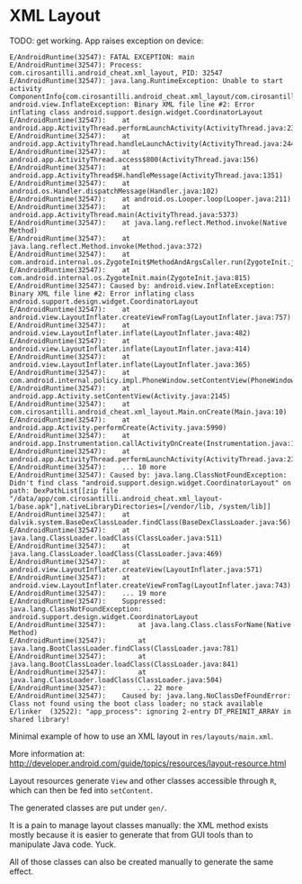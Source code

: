 # XML Layout

TODO: get working. App raises exception on device:

    E/AndroidRuntime(32547): FATAL EXCEPTION: main
    E/AndroidRuntime(32547): Process: com.cirosantilli.android_cheat.xml_layout, PID: 32547
    E/AndroidRuntime(32547): java.lang.RuntimeException: Unable to start activity ComponentInfo{com.cirosantilli.android_cheat.xml_layout/com.cirosantilli.android_cheat.xml_layout.Main}: android.view.InflateException: Binary XML file line #2: Error inflating class android.support.design.widget.CoordinatorLayout
    E/AndroidRuntime(32547): 	at android.app.ActivityThread.performLaunchActivity(ActivityThread.java:2379)
    E/AndroidRuntime(32547): 	at android.app.ActivityThread.handleLaunchActivity(ActivityThread.java:2442)
    E/AndroidRuntime(32547): 	at android.app.ActivityThread.access$800(ActivityThread.java:156)
    E/AndroidRuntime(32547): 	at android.app.ActivityThread$H.handleMessage(ActivityThread.java:1351)
    E/AndroidRuntime(32547): 	at android.os.Handler.dispatchMessage(Handler.java:102)
    E/AndroidRuntime(32547): 	at android.os.Looper.loop(Looper.java:211)
    E/AndroidRuntime(32547): 	at android.app.ActivityThread.main(ActivityThread.java:5373)
    E/AndroidRuntime(32547): 	at java.lang.reflect.Method.invoke(Native Method)
    E/AndroidRuntime(32547): 	at java.lang.reflect.Method.invoke(Method.java:372)
    E/AndroidRuntime(32547): 	at com.android.internal.os.ZygoteInit$MethodAndArgsCaller.run(ZygoteInit.java:1020)
    E/AndroidRuntime(32547): 	at com.android.internal.os.ZygoteInit.main(ZygoteInit.java:815)
    E/AndroidRuntime(32547): Caused by: android.view.InflateException: Binary XML file line #2: Error inflating class android.support.design.widget.CoordinatorLayout
    E/AndroidRuntime(32547): 	at android.view.LayoutInflater.createViewFromTag(LayoutInflater.java:757)
    E/AndroidRuntime(32547): 	at android.view.LayoutInflater.inflate(LayoutInflater.java:482)
    E/AndroidRuntime(32547): 	at android.view.LayoutInflater.inflate(LayoutInflater.java:414)
    E/AndroidRuntime(32547): 	at android.view.LayoutInflater.inflate(LayoutInflater.java:365)
    E/AndroidRuntime(32547): 	at com.android.internal.policy.impl.PhoneWindow.setContentView(PhoneWindow.java:382)
    E/AndroidRuntime(32547): 	at android.app.Activity.setContentView(Activity.java:2145)
    E/AndroidRuntime(32547): 	at com.cirosantilli.android_cheat.xml_layout.Main.onCreate(Main.java:10)
    E/AndroidRuntime(32547): 	at android.app.Activity.performCreate(Activity.java:5990)
    E/AndroidRuntime(32547): 	at android.app.Instrumentation.callActivityOnCreate(Instrumentation.java:1106)
    E/AndroidRuntime(32547): 	at android.app.ActivityThread.performLaunchActivity(ActivityThread.java:2332)
    E/AndroidRuntime(32547): 	... 10 more
    E/AndroidRuntime(32547): Caused by: java.lang.ClassNotFoundException: Didn't find class "android.support.design.widget.CoordinatorLayout" on path: DexPathList[[zip file "/data/app/com.cirosantilli.android_cheat.xml_layout-1/base.apk"],nativeLibraryDirectories=[/vendor/lib, /system/lib]]
    E/AndroidRuntime(32547): 	at dalvik.system.BaseDexClassLoader.findClass(BaseDexClassLoader.java:56)
    E/AndroidRuntime(32547): 	at java.lang.ClassLoader.loadClass(ClassLoader.java:511)
    E/AndroidRuntime(32547): 	at java.lang.ClassLoader.loadClass(ClassLoader.java:469)
    E/AndroidRuntime(32547): 	at android.view.LayoutInflater.createView(LayoutInflater.java:571)
    E/AndroidRuntime(32547): 	at android.view.LayoutInflater.createViewFromTag(LayoutInflater.java:743)
    E/AndroidRuntime(32547): 	... 19 more
    E/AndroidRuntime(32547): 	Suppressed: java.lang.ClassNotFoundException: android.support.design.widget.CoordinatorLayout
    E/AndroidRuntime(32547): 		at java.lang.Class.classForName(Native Method)
    E/AndroidRuntime(32547): 		at java.lang.BootClassLoader.findClass(ClassLoader.java:781)
    E/AndroidRuntime(32547): 		at java.lang.BootClassLoader.loadClass(ClassLoader.java:841)
    E/AndroidRuntime(32547): 		at java.lang.ClassLoader.loadClass(ClassLoader.java:504)
    E/AndroidRuntime(32547): 		... 22 more
    E/AndroidRuntime(32547): 	Caused by: java.lang.NoClassDefFoundError: Class not found using the boot class loader; no stack available
    E/linker  (32522): "app_process": ignoring 2-entry DT_PREINIT_ARRAY in shared library!

Minimal example of how to use an XML layout in `res/layouts/main.xml`.

More information at: <http://developer.android.com/guide/topics/resources/layout-resource.html>

Layout resources generate `View` and other classes accessible through `R`, which can then be fed into `setContent`.

The generated classes are put under `gen/`.

It is a pain to manage layout classes manually: the XML method exists mostly because it is easier to generate that from GUI tools than to manipulate Java code. Yuck.

All of those classes can also be created manually to generate the same effect.
